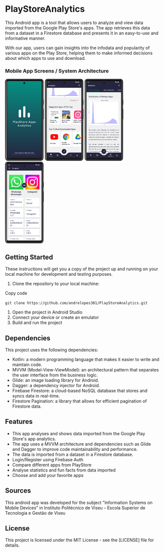 # PlayStoreAnalytics

This Android app is a tool that allows users to analyze and view data imported from the Google Play Store's apps. The app retrieves this data from a dataset in a Firestore database and presents it in an easy-to-use and informative manner. 

With our app, users can gain insights into the infodata and popularity of various apps on the Play Store, helping them to make informed decisions about which apps to use and download. 

### Mobile App Screens / System Architecture
<p>
  <img src="https://raw.githubusercontent.com/andrelopes301/PlayStoreAnalytics/main/PlayStoreAnalytics%20-%20Mobile%20App/splash.png?token=GHSAT0AAAAAAB56YQQJBQCIX4NUC3LNGGBKY6WS73A" width="25%" >
  <img src="https://raw.githubusercontent.com/andrelopes301/PlayStoreAnalytics/main/PlayStoreAnalytics%20-%20Mobile%20App/home.png?token=GHSAT0AAAAAAB56YQQJBYSZ5BZX7UTIFPC2Y6WTACQ" width="25%" >
  <img src="https://raw.githubusercontent.com/andrelopes301/PlayStoreAnalytics/main/PlayStoreAnalytics%20-%20Mobile%20App/statisticsView.png?token=GHSAT0AAAAAAB56YQQIHT6D2J2FWW7S7VJAY6WTALQ" width="25%" >
  <img src="https://raw.githubusercontent.com/andrelopes301/PlayStoreAnalytics/main/PlayStoreAnalytics%20-%20Mobile%20App/compareScreen.png?token=GHSAT0AAAAAAB56YQQJQ6SINEB7NRQFFHLWY6WTAQQ" width="25%" >
 </p>

## Getting Started

These instructions will get you a copy of the project up and running on your local machine for development and testing purposes.

1.  Clone the repository to your local machine:

Copy code

`git clone https://github.com/andrelopes301/PlayStoreAnalytics.git`

1.  Open the project in Android Studio
2.  Connect your device or create an emulator
3.  Build and run the project

## Dependencies

This project uses the following dependencies:

-  Kotlin: a modern programming language that makes it easier to write and maintain code.
-  MVVM (Model-View-ViewModel): an architectural pattern that separates the user interface from the business logic.
-  Glide: an image loading library for Android.
-  Dagger: a dependency injector for Android.
-  Firebase Firestore: a cloud-based NoSQL database that stores and syncs data in real-time.
-  Firestore Pagination: a library that allows for efficient pagination of Firestore data.

## Features

-  This app analyses and shows data imported from the Google Play Store's app analytics.
-  The app uses a MVVM architecture and dependencies such as Glide and Dagger to improve code maintainability and performance.
-  The data is imported from a dataset in a Firestore database.
-  Login/Register using Firebase Auth
-  Compare different apps from PlayStore
-  Analyse statistics and fun facts from data imported
-  Choose and add your favorite apps

## Sources
This android app was developed for the subject "Information Systems on Mobile Devices" in Instituto Politécnico de Viseu – Escola Superior de Tecnologia e Gestão de Viseu

## License

This project is licensed under the MIT License - see the [LICENSE] file for details.
